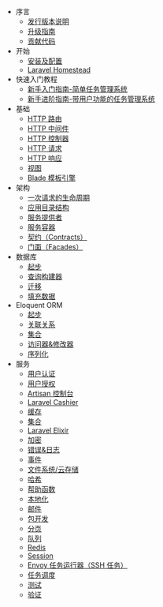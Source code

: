- 序言
  - [发行版本说明](release-notes.md)
  - [升级指南](upgrade-guide.md)
  - [贡献代码](contribution-code.md)
- 开始
  - [安装及配置](installation-and-configuration.md)
  - [Laravel Homestead](laravel-homestead.md)
- 快速入门教程
  - [新手入门指南-简单任务管理系统](simple-task-management-system.md)
  - [新手进阶指南-带用户功能的任务管理系统](user-function.md)
- 基础
  - [HTTP 路由](http-router.md)
  - [HTTP 中间件](http-middleware.md)
  - [HTTP 控制器](http-controller.md)
  - [HTTP 请求](http-request.md)
  - [HTTP 响应](http-response.md)
  - [视图](view.md)
  - [Blade 模板引擎](template-engine.md)
- 架构
  - [一次请求的生命周期](life-cycle.md)
  - [应用目录结构](application-directory-structure.md)
  - [服务提供者](service-provider.md)
  - [服务容器](service-container.md)
  - [契约（Contracts）](contracts.md)
  - [门面（Facades）](facades.md)
- 数据库
  - [起步](start-1.md)
  - [查询构建器](query-builder.md)
  - [迁移](transfer.md)
  - [填充数据](fill-data.md)
- Eloquent ORM
  - [起步](start-2.md)
  - [关联关系](relation.md)
  - [集合](set.md)
  - [访问器&修改器](access-device-modifier.md)
  - [序列化](serialization.md)
- 服务
  - [用户认证](user-authentication.md)
  - [用户授权](user-authorization.md)
  - [Artisan 控制台](artisan-console.md)
  - [Laravel Cashier](laravel-cashier.md)
  - [缓存](cache.md)
  - [集合](set-2.md)
  - [Laravel Elixir](laravel-elixir.md)
  - [加密](encryption.md)
  - [错误&日志](error-and-log.md)
  - [事件](event.md)
  - [文件系统/云存储](file-system-cloud-storage.md)
  - [哈希](hash.md)
  - [帮助函数](help-function.md)
  - [本地化](localization.md)
  - [邮件](email.md)
  - [包开发](package-development.md)
  - [分页](paging.md)
  - [队列](queue.md)
  - [Redis](redis.md)
  - [Session](session.md)
  - [Envoy 任务运行器（SSH 任务）](ssh.md)
  - [任务调度](task-scheduling.md)
  - [测试](test.md)
  - [验证](verification.md)